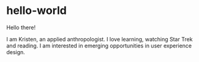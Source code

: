 # hello-world

Hello there!

I am Kristen, an applied anthropologist. I love learning, watching Star Trek and reading. I am interested in emerging opportunities in user experience design.
